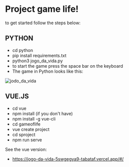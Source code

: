 # **Project  game life!**
to get started follow the steps below:

## PYTHON
* cd python
* pip install requirements.txt
* python3 jogo_da_vida.py
* to start the game press the space bar on the keyboard
* The game in Python looks like this:

![jodo_da_vida](https://user-images.githubusercontent.com/104364324/209416956-0261e188-df24-4dad-8d5a-55b99939b33d.gif)

## VUE.JS
* cd vue
* npm install (if you don't have)
* npm install -g vue-cli
* cd gameoflife
* vue create project
* cd sproject
* npm run serve

See the vue version:
* https://jogo-da-vida-5swgegya9-tabataf.vercel.app/#/


